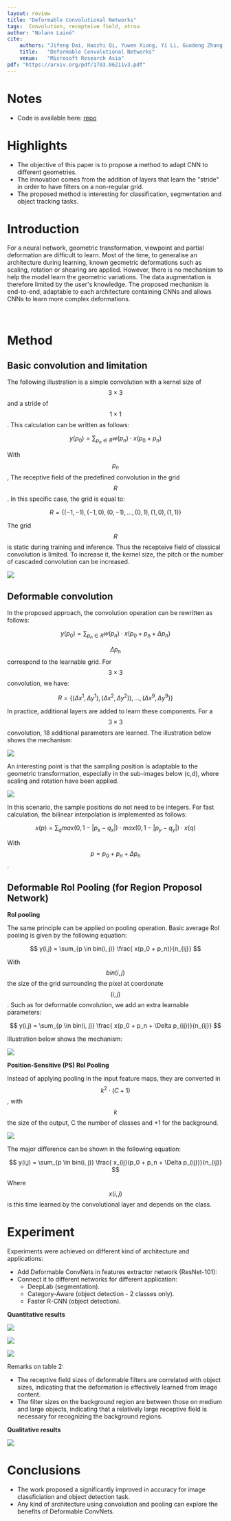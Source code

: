 ```yaml
---
layout: review
title: "Deformable Convolutional Networks"
tags:  Convolution, recepteive field, atrou
author: "Nolann Lainé"
cite:
    authors: "Jifeng Dai, Haozhi Qi, Yuwen Xiong, Yi Li, Guodong Zhang, Han Hu, Yichen Wei"
    title:   "Deformable Convolutional Networks"
    venue:   "Microsoft Research Asia"
pdf: "https://arxiv.org/pdf/1703.06211v3.pdf"
---
```


# Notes

* Code is available here: [repo]( https://github.com/msracver/Deformable-ConvNets)

# Highlights

* The objective of this paper is to propose a method to adapt CNN to different geometries.
* The innovation comes from the addition of layers that learn the "stride" in order to have filters on a non-regular grid.
* The proposed method is interesting for classification, segmentation and object tracking tasks.
&nbsp;


# Introduction 

For a neural network, geometric transformation, viewpoint and partial deformation are difficult to learn. Most of the time, to generalise an architecture during learning, known geometric deformations such as scaling, rotation or shearing are applied. 
However, there is no mechanism to help the model learn the geometric variations. The data augmentation is therefore limited by the user's knowledge. The proposed mechanism is end-to-end, adaptable to each architecture containing CNNs and allows CNNs to learn more complex deformations.

&nbsp; 
# Method

## Basic convolution and limitation

The following illustration is a simple convolution with a kernel size of $$ 3 \times 3$$ and a stride of $$1 \times 1$$. This calculation can be written as follows:

$$ y(p_0) = \sum_{p_n \in R}w(p_n) \cdot x(p_0 + p_n) $$

With $$p_n$$, The receptive field of the predefined convolution in the grid $$ R $$. In this specific case, the grid is equal to:

$$ R = \{ (-1,-1), (-1, 0), (0, -1), ..., (0, 1), (1, 0), (1, 1) \} $$

The grid $$ R $$ is static during training and inference. Thus the recepteive field of classical convolution is limited. To increase it, the kernel size, the pitch or the number of cascaded convolution can be increased.

![](/collections/images/DeformableConvolutionalNetworks/standart_convolution.gif)

## Deformable convolution

In the proposed approach, the convolution operation can be rewritten as follows:

$$ y(p_0) = \sum_{p_n \in R}w(p_n) \cdot x(p_0 + p_n + \Delta p_n) $$

$$ \Delta p_n $$ correspond to the learnable grid. For $$ 3 \times 3$$ convolution, we have:

$$ R = \{ (\Delta {x^1}, \Delta {y^1}), (\Delta {x^2}, \Delta {y^2})), ..., (\Delta {x^9}, \Delta {y^9}) \} $$

In practice, additional layers are added to learn these components. For a $$ 3 \times 3 $$ convolution, 18 additional parameters are learned. The illustration below shows the mechanism:

![](/collections/images/DeformableConvolutionalNetworks/deformable_convolution_illustration.jpg)

An interesting point is that the sampling position is adaptable to the geometric transformation, especially in the sub-images below (c,d), where scaling and rotation have been applied.

![](/collections/images/DeformableConvolutionalNetworks/sampling_location.jpg)

In this scenario, the sample positions do not need to be integers. For fast calculation, the bilinear interpolation is implemented as follows:

$$ x(p) = \sum_q max(0,1 - |p_x - q_x| ) \cdot max(0,1 - |p_y - q_y| )\cdot x(q)$$

With $$ p = p_0 + p_n + \Delta p_n$$.
&nbsp;

## Deformable RoI Pooling (for Region Proposol Network)

**RoI pooling**

The same principle can be applied on pooling operation. Basic average RoI pooling is given by the following equation:

$$ y(i,j) = \sum_{p \in bin(i, j)} \frac{ x(p_0 + p_n)}{n_{ij}} $$ 

With $$bin(i,j)$$ the size of the grid surrounding the pixel at coordonate $$ (i, j) $$. Such as for deformable convolution, we add an extra learnable parameters:
 
 $$ y(i,j) = \sum_{p \in bin(i, j)} \frac{ x(p_0 + p_n + \Delta p_{ij})}{n_{ij}} $$

Illustration below shows the mechanism:

![](/collections/images/DeformableConvolutionalNetworks/roi_pooling.jpg)

**Position-Sensitive (PS) RoI Pooling**

Instead of applying pooling in the input feature maps, they are converted in $$k^2\cdot (C+1)$$, 
with $$k$$ the size of the output, C the number of classes and +1 for the background.

![](/collections/images/DeformableConvolutionalNetworks/PS_roi_pooling.jpg)

The major difference can be shown in the following equation:

$$ y(i,j) = \sum_{p \in bin(i, j)} \frac{ x_{ij}(p_0 + p_n + \Delta p_{ij})}{n_{ij}} $$

Where $$ x(i,j) $$ is this time learned by the convolutional layer and depends on the class.

# Experiment
Experiments were achieved on different kind of architecture and applications:
* Add Deformable ConvNets in features extractor network (ResNet-101):
* Connect it to different networks for different application:
    * DeepLab (segmentation).
    * Category-Aware  (object detection - 2 classes only).
    * Faster R-CNN (object detection).

 **Quantitative results**

![](/collections/images/DeformableConvolutionalNetworks/table_results.jpg)

![](/collections/images/DeformableConvolutionalNetworks/atrou_deformable_module.jpg)

![](/collections/images/DeformableConvolutionalNetworks/tab_res_recepteive_field.jpg)

Remarks on table 2:
* The receptive field sizes of deformable filters are correlated with object sizes, indicating that the deformation is effectively learned from
image content.
* The filter sizes on the background region are between those on medium and large objects, indicating that a relatively large receptive field is necessary for recognizing the background regions.

**Qualitative results**

![](/collections/images/DeformableConvolutionalNetworks/sampling_location_img.jpg)

# Conclusions

* The work proposed a significantly improved in accuracy for image classficiation and object detection task.
* Any kind of architecture using convolution and pooling can explore the benefits of Deformable ConvNets.

